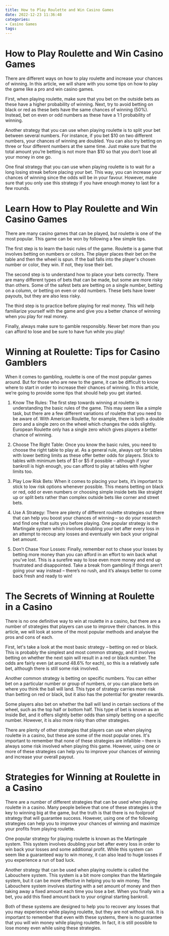 ```yaml
---
title: How to Play Roulette and Win Casino Games 
date: 2022-12-23 11:36:48
categories:
- Casino Games
tags:
---
```



#  How to Play Roulette and Win Casino Games 

There are different ways on how to play roulette and increase your chances of winning. In this article, we will share with you some tips on how to play the game like a pro and win casino games.

First, when playing roulette, make sure that you bet on the outside bets as these have a higher probability of winning. Next, try to avoid betting on black or red as these bets have the same chances of winning (50%). Instead, bet on even or odd numbers as these have a 1:1 probability of winning.

Another strategy that you can use when playing roulette is to split your bet between several numbers. For instance, if you bet $10 on two different numbers, your chances of winning are doubled. You can also try betting on three or four different numbers at the same time. Just make sure that the total amount you’re betting is not more than $10 so that you don’t lose all your money in one go.

One final strategy that you can use when playing roulette is to wait for a long losing streak before placing your bet. This way, you can increase your chances of winning since the odds will be in your favour. However, make sure that you only use this strategy if you have enough money to last for a few rounds.

#  Learn How to Play Roulette and Win Casino Games 

There are many casino games that can be played, but roulette is one of the most popular. This game can be won by following a few simple tips.

The first step is to learn the basic rules of the game. Roulette is a game that involves betting on numbers or colors. The player places their bet on the table and then the wheel is spun. If the ball falls into the player's chosen number or color, they win. If not, they lose their bet.

The second step is to understand how to place your bets correctly. There are many different types of bets that can be made, but some are more risky than others. Some of the safest bets are betting on a single number, betting on a column, or betting on even or odd numbers. These bets have lower payouts, but they are also less risky.

The third step is to practice before playing for real money. This will help familiarize yourself with the game and give you a better chance of winning when you play for real money.

Finally, always make sure to gamble responsibly. Never bet more than you can afford to lose and be sure to have fun while you play!

#  Winning at Roulette: Tips for Casino Gamblers 

When it comes to gambling, roulette is one of the most popular games around. But for those who are new to the game, it can be difficult to know where to start in order to increase their chances of winning. In this article, we’re going to provide some tips that should help you get started.

1. Know The Rules: The first step towards winning at roulette is understanding the basic rules of the game. This may seem like a simple task, but there are a few different variations of roulette that you need to be aware of. With American Roulette, for example, there is both a double zero and a single zero on the wheel which changes the odds slightly. European Roulette only has a single zero which gives players a better chance of winning.

2. Choose The Right Table: Once you know the basic rules, you need to choose the right table to play at. As a general rule, always opt for tables with lower betting limits as these offer better odds for players. Stick to tables with minimum bets of $1 or $5 if possible – although if your bankroll is high enough, you can afford to play at tables with higher limits too.

3. Play Low Risk Bets: When it comes to placing your bets, it’s important to stick to low risk options whenever possible. This means betting on black or red, odd or even numbers or choosing simple inside bets like straight up or split bets rather than complex outside bets like corner and street bets.

4. Use A Strategy: There are plenty of different roulette strategies out there that can help you boost your chances of winning – so do your research and find one that suits you before playing. One popular strategy is the Martingale system which involves doubling your bet after every loss in an attempt to recoup any losses and eventually win back your original bet amount.

5. Don’t Chase Your Losses: Finally, remember not to chase your losses by betting more money than you can afford in an effort to win back what you’ve lost. This is a surefire way to lose even more money and end up frustrated and disappointed. Take a break from gambling if things aren’t going your way instead – there’s no rush, and it’s always better to come back fresh and ready to win!

#  The Secrets of Winning at Roulette in a Casino 

There is no one definitive way to win at roulette in a casino, but there are a number of strategies that players can use to improve their chances. In this article, we will look at some of the most popular methods and analyse the pros and cons of each.

First, let's take a look at the most basic strategy – betting on red or black. This is probably the simplest and most common strategy, and it involves betting on whether the next spin will result in a red or black number. The odds are fairly even (at around 48.6% for each), so this is a relatively safe bet, although there is still some risk involved.

Another common strategy is betting on specific numbers. You can either bet on a particular number or group of numbers, or you can place bets on where you think the ball will land. This type of strategy carries more risk than betting on red or black, but it also has the potential for greater rewards.

Some players also bet on whether the ball will land in certain sections of the wheel, such as the top half or bottom half. This type of bet is known as an Inside Bet, and it offers slightly better odds than simply betting on a specific number. However, it is also more risky than other strategies.

There are plenty of other strategies that players can use when playing roulette in a casino, but these are some of the most popular ones. It's important to remember that none of these strategies are infallible – there is always some risk involved when playing this game. However, using one or more of these strategies can help you to improve your chances of winning and increase your overall payout.

#  Strategies for Winning at Roulette in a Casino

There are a number of different strategies that can be used when playing roulette in a casino. Many people believe that one of these strategies is the key to winning big at the game, but the truth is that there is no foolproof strategy that will guarantee success. However, using one of the following strategies can help you to improve your chances of winning and maximize your profits from playing roulette.

One popular strategy for playing roulette is known as the Martingale system. This system involves doubling your bet after every loss in order to win back your losses and some additional profit. While this system can seem like a guaranteed way to win money, it can also lead to huge losses if you experience a run of bad luck.

Another strategy that can be used when playing roulette is called the Labouchere system. This system is a bit more complex than the Martingale system, but it can be more effective in helping you to win money. The Labouchere system involves starting with a set amount of money and then taking away a fixed amount each time you lose a bet. When you finally win a bet, you add this fixed amount back to your original starting bankroll.

Both of these systems are designed to help you to recover any losses that you may experience while playing roulette, but they are not without risk. It is important to remember that even with these systems, there is no guarantee that you will win money while playing roulette. In fact, it is still possible to lose money even while using these strategies.